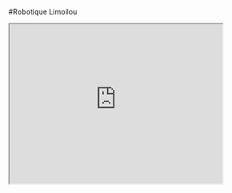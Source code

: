 #Robotique Limoilou

<iframe width="420" height="315"
src="https://www.youtube.com/embed/FQw9s-FskUU&feature=emb_logo">
</iframe>

